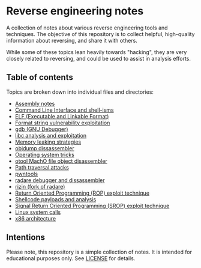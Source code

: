 # Reverse engineering notes

A collection of notes about various reverse engineering tools and techniques.
The objective of this repository is to collect helpful, high-quality
information about reversing, and share it with others.

While some of these topics lean heavily towards "hacking", they are very
closely related to reversing, and could be used to assist in analysis efforts.

## Table of contents

Topics are broken down into individual files and directories:

- [Assembly notes](assembly.md)
- [Command Line Interface and shell-isms](cli.md)
- [ELF (Executable and Linkable Format)](elf.md)
- [Format string vulnerability exploitation](format-strings.md)
- [gdb (GNU Debugger)](gdb.md)
- [libc analysis and exploitation](libc.md)
- [Memory leaking strategies](memory-leaks.md)
- [objdump dissassembler](objdump.md)
- [Operating system tricks](os-tricks.md)
- [otool MachO file object disassembler](otool.md)
- [Path traversal attacks](path-traversal.md)
- [pwntools](pwntools.md)
- [radare debugger and dissassembler](radare.md)
- [rizin (fork of radare)](rizin.md)
- [Return Oriented Programming (ROP) exploit technique](rop.md)
- [Shellcode payloads and analysis](shellcode.md)
- [Signal Return Oriented Programming (SROP) exploit technique](srop.md)
- [Linux system calls](syscalls-linux.md)
- [x86 architecture](x86-architecture.md)

## Intentions

Please note, this repository is a simple collection of notes. It is intended
for educational purposes only. See [LICENSE](LICENSE) for details.
